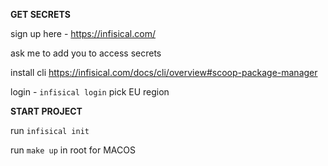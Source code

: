 **GET SECRETS**

sign up here - https://infisical.com/

ask me to add you to access secrets

install cli https://infisical.com/docs/cli/overview#scoop-package-manager


login - ```infisical login``` pick EU region


**START PROJECT**

run ```infisical init```

run ```make up``` in root for MACOS






